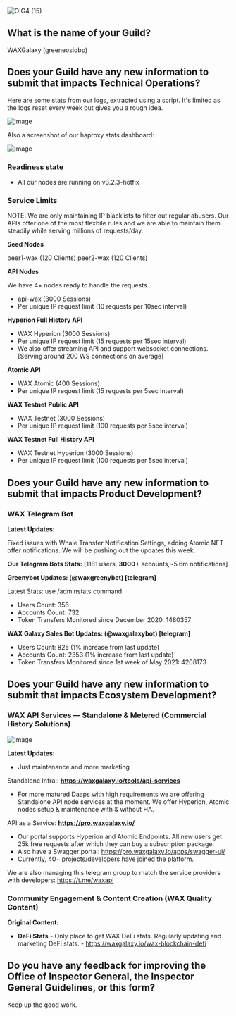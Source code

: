 ![OIG4 (15)](https://github.com/sukeshtedla/waxguilds/assets/15923938/55ab637a-c241-494d-93fe-b34ee6ac241b)

## What is the name of your Guild?
WAXGalaxy (greeneosiobp)

## Does your Guild have any new information to submit that impacts Technical Operations?

Here are some stats from our logs, extracted using a script. It's limited as the logs reset every week but gives you a rough idea.

![image](https://github.com/sukeshtedla/waxguilds/assets/15923938/ae0acedb-f5b5-45ed-aff0-21698174465e)

Also a screenshot of our haproxy stats dashboard:
  
![image](https://github.com/sukeshtedla/waxguilds/assets/15923938/9d22876e-5740-439e-80a4-761572bef5b6)

### Readiness state

- All our nodes are running on v3.2.3-hotfix

### Service Limits

NOTE: We are only maintaining IP blacklists to filter out regular abusers. Our APIs offer one of the most flexbile rules and we are able to maintain them steadily while serving millions of requests/day.

**Seed Nodes**

peer1-wax (120 Clients)
peer2-wax (120 Clients)

**API Nodes** 

We have 4+ nodes ready to handle the requests.

- api-wax (3000 Sessions)
- Per unique IP request limit (10 requests per 10sec interval)

**Hyperion Full History API**

- WAX Hyperion (3000 Sessions)
- Per unique IP request limit (15 requests per 15sec interval)
- We also offer streaming API and support websocket connections. [Serving around 200 WS connections on average]

**Atomic API**

- WAX Atomic (400 Sessions)
- Per unique IP request limit (15 requests per 5sec interval)

**WAX Testnet Public API**

- WAX Testnet (3000 Sessions)
- Per unique IP request limit (100 requests per 5sec interval)

**WAX Testnet Full History API**

- WAX Testnet Hyperion (3000 Sessions)
- Per unique IP request limit (100 requests per 5sec interval)


## Does your Guild have any new information to submit that impacts Product Development?

### WAX Telegram Bot

**Latest Updates:**

Fixed issues with Whale Transfer Notification Settings, adding Atomic NFT offer notifications. We will be pushing out the updates this week.

**Our Telegram Bots Stats:** [1181 users, **3000+** accounts,~5.6m notifications]

**Greenybot Updates: (@waxgreenybot) [telegram]**

Latest Stats: use /adminstats command
- Users Count: 356     
- Accounts Count: 732   
- Token Transfers Monitored since December 2020: 1480357

**WAX Galaxy Sales Bot Updates: (@waxgalaxybot) [telegram]**

- Users Count: 825 (1% increase from last update) 
- Accounts Count: 2353 (1% increase from last update) 
- Token Transfers Monitored since 1st week of May 2021: 4208173

## Does your Guild have any new information to submit that impacts Ecosystem Development?

### WAX API Services — Standalone & Metered (Commercial History Solutions)
![image](https://github.com/sukeshtedla/waxguilds/assets/15923938/f81536b5-8922-4356-ae73-9c67cfd79101)

**Latest Updates:**

- Just maintenance and more marketing

Standalone Infra:: **https://waxgalaxy.io/tools/api-services**

- For more matured Daaps with high requirements we are offering Standalone API node services at the moment. We offer Hyperion, Atomic nodes setup & maintenance with & without HA.

API as a Service: **https://pro.waxgalaxy.io/**

- Our portal supports Hyperion and Atomic Endpoints. All new users get 25k free requests after which they can buy a subscription package.
- Also have a Swagger portal: https://pro.waxgalaxy.io/apps/swagger-ui/
- Currently, 40+ projects/developers have joined the platform.

We are also managing this telegram group to match the service providers with developers: https://t.me/waxapi

### Community Engagement & Content Creation (WAX Quality Content)

**Original Content:**

- **DeFi Stats** - Only place to get WAX DeFi stats. Regularly updating and marketing DeFi stats. - https://waxgalaxy.io/wax-blockchain-defi


## Do you have any feedback for improving the Office of Inspector General, the Inspector General Guidelines, or this form?

Keep up the good work.
